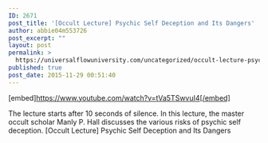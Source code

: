```yaml
---
ID: 2671
post_title: '[Occult Lecture] Psychic Self Deception and Its Dangers'
author: abbie04m553726
post_excerpt: ""
layout: post
permalink: >
  https://universalflowuniversity.com/uncategorized/occult-lecture-psychic-self-deception-and-its-dangers/
published: true
post_date: 2015-11-29 00:51:40
---
```

[embed]https://www.youtube.com/watch?v=tVa5TSwvuI4[/embed]<br>
<p>The lecture starts after 10 seconds of silence. In this lecture, the master occult scholar Manly P. Hall discusses the various risks of psychic self deception.
[Occult Lecture] Psychic Self Deception and Its Dangers</p>
